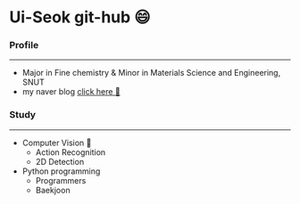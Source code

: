 # Ui-Seok git-hub 😄

### Profile

---

* Major in Fine chemistry & Minor in Materials Science and Engineering, SNUT
* my naver blog [click here 🚀️](https://blog.naver.com/lus8476)

### Study

---

* Computer Vision 👀️
  * Action Recognition
  * 2D Detection
* Python programming
  * Programmers
  * Baekjoon
